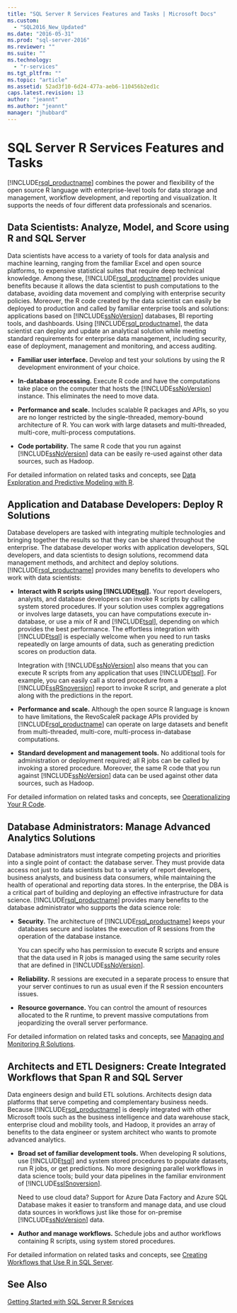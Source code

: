 ```yaml
---
title: "SQL Server R Services Features and Tasks | Microsoft Docs"
ms.custom: 
  - "SQL2016_New_Updated"
ms.date: "2016-05-31"
ms.prod: "sql-server-2016"
ms.reviewer: ""
ms.suite: ""
ms.technology: 
  - "r-services"
ms.tgt_pltfrm: ""
ms.topic: "article"
ms.assetid: 52ad3f10-6d24-477a-aeb6-110456b2ed1c
caps.latest.revision: 13
author: "jeannt"
ms.author: "jeannt"
manager: "jhubbard"
---
```

# SQL Server R Services Features and Tasks
  [!INCLUDE[rsql_productname](../../includes/rsql-productname-md.md)] combines the power and flexibility of the open source R language with enterprise-level tools for data storage and management, workflow development, and reporting and visualization. It supports the needs of four different data professionals and scenarios.  
  
## Data Scientists: Analyze, Model, and Score using R and SQL Server  
 Data scientists have access to a variety of tools for data analysis and machine learning, ranging from the familiar Excel and open source platforms, to expensive statistical suites that require deep technical knowledge. Among these, [!INCLUDE[rsql_productname](../../includes/rsql-productname-md.md)] provides unique benefits because  it allows the data scientist to push computations to the database, avoiding data movement and complying with enterprise security policies. Moreover,  the R code created by the data scientist can easily be deployed to production and called by familiar enterprise tools and solutions:  applications based on [!INCLUDE[ssNoVersion](../../includes/ssnoversion-md.md)] databases, BI reporting tools, and dashboards. Using [!INCLUDE[rsql_productname](../../includes/rsql-productname-md.md)], the data scientist can deploy and update an analytical solution while meeting standard requirements for enterprise data management, including security, ease of deployment, management and monitoring, and access auditing.  
  
-   **Familiar user interface.**  Develop and test your solutions by using the R development environment of your choice.  
  
-   **In-database processing.**  Execute R code and have the computations take place on the computer that hosts the [!INCLUDE[ssNoVersion](../../includes/ssnoversion-md.md)] instance. This eliminates the need to move data.  
  
-   **Performance and scale.**  Includes  scalable R packages and APIs, so you are no longer restricted by the single-threaded, memory-bound architecture of R. You can work with large datasets and multi-threaded, multi-core, multi-process computations.  
    
-   **Code portability.**  The same R code that you run against [!INCLUDE[ssNoVersion](../../includes/ssnoversion-md.md)] data can be easily re-used against other data sources, such as Hadoop.  
  
 For  detailed information on related tasks and concepts, see [Data Exploration and Predictive Modeling with R](../../advanced-analytics/r-services/data-exploration-and-predictive-modeling-with-r.md).  
  
## Application and Database Developers: Deploy R Solutions  
 Database developers are tasked with integrating multiple technologies and bringing together the results so that they can be shared throughout the enterprise. The database developer works with application developers, SQL developers, and data scientists to design solutions, recommend data management methods, and architect and deploy solutions. [!INCLUDE[rsql_productname](../../includes/rsql-productname-md.md)] provides many benefits to developers who work with data scientists:  
  
-   **Interact with R scripts using [!INCLUDE[tsql](../../includes/tsql-md.md)].**  Your report developers, analysts, and database developers can invoke R scripts by calling system stored procedures. If your solution uses complex aggregations or involves large datasets, you can have computations execute in-database, or use a mix of R and [!INCLUDE[tsql](../../includes/tsql-md.md)], depending on which provides the best performance. The effortless integration with  [!INCLUDE[tsql](../../includes/tsql-md.md)] is especially welcome when you need to run tasks repeatedly on large amounts of data, such as generating prediction scores on production data.  
  
     Integration with [!INCLUDE[ssNoVersion](../../includes/ssnoversion-md.md)] also means that you can execute R scripts from any application that uses [!INCLUDE[tsql](../../includes/tsql-md.md)]. For example, you can easily call a stored procedure from a [!INCLUDE[ssRSnoversion](../../includes/ssrsnoversion-md.md)] report to invoke R script, and generate a plot along with the predictions in the report.  
  
-   **Performance and scale.**  Although the open source R language is known to have limitations, the RevoScaleR package APIs provided by [!INCLUDE[rsql_productname](../../includes/rsql-productname-md.md)] can operate on large datasets and benefit from multi-threaded, multi-core, multi-process in-database computations.  
  
-   **Standard development and management tools.**  No additional tools for administration or deployment required; all R jobs can be called by invoking a stored procedure. Moreover, the same R code that you run against [!INCLUDE[ssNoVersion](../../includes/ssnoversion-md.md)] data can be used against other data sources, such as Hadoop.  
  
 For  detailed information on related tasks and concepts, see [Operationalizing Your R Code](../../advanced-analytics/r-services/operationalizing-your-r-code.md).  
  
## Database Administrators: Manage Advanced Analytics Solutions  
 Database administrators must integrate competing projects and priorities into a single point of contact: the database server. They must provide data access not just to data scientists but to a variety of report developers, business analysts, and business data consumers, while maintaining the health of operational and reporting data stores. In the enterprise, the DBA is a critical part of building and deploying an effective infrastructure for data science. [!INCLUDE[rsql_productname](../../includes/rsql-productname-md.md)] provides many benefits to the database administrator who supports the data science role:  
  
-   **Security.**  The architecture of [!INCLUDE[rsql_productname](../../includes/rsql-productname-md.md)] keeps your databases secure and isolates the execution of R sessions from the operation of the database instance.  
  
     You can specify who has permission to execute R scripts and ensure that the data used in R jobs is managed using the same security roles that are defined in [!INCLUDE[ssNoVersion](../../includes/ssnoversion-md.md)].  
  
-   **Reliability.**  R sessions are executed in a separate process to ensure that your server continues to run as usual even if the R session encounters issues.  
  
-   **Resource governance.**  You can control the amount of resources allocated to the R runtime, to prevent massive computations from jeopardizing the overall server performance.  
  
 For  detailed information on related tasks and concepts, see [Managing and Monitoring R Solutions](../../advanced-analytics/r-services/managing-and-monitoring-r-solutions.md).  
  
## Architects and ETL Designers: Create Integrated Workflows that Span R and SQL Server  
 Data engineers design and build ETL solutions. Architects design data platforms that serve competing and complementary business needs. Because [!INCLUDE[rsql_productname](../../includes/rsql-productname-md.md)] is deeply integrated with other Microsoft tools such as the business intelligence and data warehouse stack, enterprise cloud and mobility tools, and Hadoop, it provides an array of benefits to the data engineer or system architect who wants to promote advanced analytics.  
  
-   **Broad set of familiar development tools.**  When developing R solutions, use [!INCLUDE[tsql](../../includes/tsql-md.md)] and system stored procedures to populate datasets, run R jobs, or get predictions. No more designing parallel workflows in data science tools; build your data pipelines in the familiar environment of [!INCLUDE[ssISnoversion](../../includes/ssisnoversion-md.md)].  
  
     Need to use cloud data? Support for Azure Data Factory and Azure SQL Database makes it easier to transform and manage data, and use cloud data sources in workflows just like those for on-premise [!INCLUDE[ssNoVersion](../../includes/ssnoversion-md.md)] data.  
  
-   **Author and manage workflows.**  Schedule jobs and author workflows containing R scripts, using system stored procedures.  
  
 For  detailed information on related tasks and concepts, see [Creating Workflows that Use R in SQL Server](../../advanced-analytics/r-services/creating-workflows-that-use-r-in-sql-server.md).  
  
## See Also  
 [Getting Started with SQL Server R Services](../../advanced-analytics/r-services/getting-started-with-sql-server-r-services.md)  
  
  